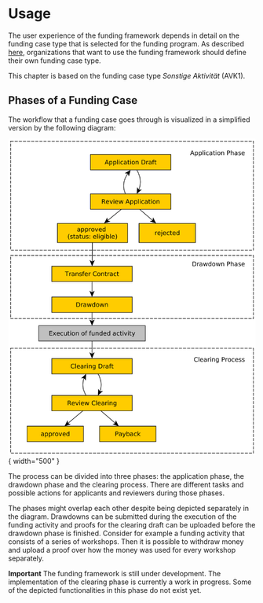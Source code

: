 # Usage

The user experience of the funding framework depends in detail on the funding case type that is selected for the funding program. As described [here](../administration/necessary-adjustments.md), organizations that want to use the funding framework should define their own funding case type.

This chapter is based on the funding case type _Sonstige Aktivität_ (AVK1).

## Phases of a Funding Case

The workflow that a funding case goes through is visualized in a simplified version by the following diagram:

![](../img/funding-phases-en.png){ width="500" }

The process can be divided into three phases: the application phase, the drawdown phase and the clearing process. There are different tasks and possible actions for applicants and reviewers during those phases.

The phases might overlap each other despite being depicted separately in the diagram.
Drawdowns can be submitted during the execution of the funding activity and proofs for the clearing draft can be uploaded before the drawdown phase is finished. Consider for example a funding activity that consists of a series of workshops. Then it is possible to withdraw money and upload a proof over how the money was used for every workshop separately.

**Important**
The funding framework is still under development. The implementation of the clearing phase is currently a work in progress. Some of the depicted functionalities in this phase do not exist yet.
